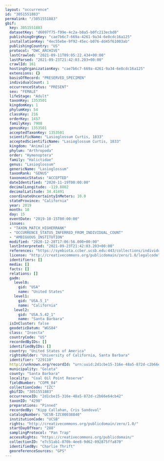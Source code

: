 ```yaml
---
layout: "occurrence"
id: "3051551883"
permalink: "/3051551883"
gbif:
  key: 3051551883
  datasetKey: "d6097f75-f99e-4c2a-b8a5-b0fc213ecbd0"
  publishingOrgKey: "cae7b6c7-669a-4261-9a34-6e8cdc16a125"
  installationKey: "4ec55ebe-9f92-45ec-b076-dd45f61003ab"
  publishingCountry: "US"
  protocol: "DWC_ARCHIVE"
  lastCrawled: "2021-09-11T09:05:22.434+00:00"
  lastParsed: "2021-09-23T21:42:03.203+00:00"
  crawlId: 161
  hostingOrganizationKey: "cae7b6c7-669a-4261-9a34-6e8cdc16a125"
  extensions: {}
  basisOfRecord: "PRESERVED_SPECIMEN"
  individualCount: 1
  occurrenceStatus: "PRESENT"
  sex: "FEMALE"
  lifeStage: "Adult"
  taxonKey: 1353501
  kingdomKey: 1
  phylumKey: 54
  classKey: 216
  orderKey: 1457
  familyKey: 7908
  genusKey: 1353501
  acceptedTaxonKey: 1353501
  scientificName: "Lasioglossum Curtis, 1833"
  acceptedScientificName: "Lasioglossum Curtis, 1833"
  kingdom: "Animalia"
  phylum: "Arthropoda"
  order: "Hymenoptera"
  family: "Halictidae"
  genus: "Lasioglossum"
  genericName: "Lasioglossum"
  taxonRank: "GENUS"
  taxonomicStatus: "ACCEPTED"
  dateIdentified: "2020-11-19T00:00:00"
  decimalLongitude: -119.8802
  decimalLatitude: 34.41491
  coordinateUncertaintyInMeters: 10.0
  stateProvince: "California"
  year: 2019
  month: 10
  day: 15
  eventDate: "2019-10-15T00:00:00"
  issues:
  - "TAXON_MATCH_HIGHERRANK"
  - "OCCURRENCE_STATUS_INFERRED_FROM_INDIVIDUAL_COUNT"
  - "AMBIGUOUS_INSTITUTION"
  modified: "2020-12-28T17:06:56.000+00:00"
  lastInterpreted: "2021-09-23T21:42:03.203+00:00"
  references: "https://symbiota.ccber.ucsb.edu:443/collections/individual/index.php?occid=229110"
  license: "http://creativecommons.org/publicdomain/zero/1.0/legalcode"
  identifiers: []
  media: []
  facts: []
  relations: []
  gadm:
    level0:
      gid: "USA"
      name: "United States"
    level1:
      gid: "USA.5_1"
      name: "California"
    level2:
      gid: "USA.5.42_1"
      name: "Santa Barbara"
  isInCluster: false
  geodeticDatum: "WGS84"
  class: "Insecta"
  countryCode: "US"
  recordedByIDs: []
  identifiedByIDs: []
  country: "United States of America"
  rightsHolder: "University of California, Santa Barbara"
  identifier: "229110"
  http://unknown.org/recordId: "urn:uuid:2d1cbe15-316e-48a5-872d-c2b66e64cb42"
  municipality: "Goleta"
  county: "Santa Barbara"
  locality: "Coal Oil Point Reserve"
  fieldNumber: "COPR_04"
  collectionCode: "IZC"
  gbifID: "3051551883"
  occurrenceID: "2d1cbe15-316e-48a5-872d-c2b66e64cb42"
  taxonID: "4298"
  preparations: "Pinned"
  recordedBy: "Kipp Callahan, Cris Sandoval"
  catalogNumber: "UCSB-IZC00038840"
  institutionCode: "UCSB"
  rights: "http://creativecommons.org/publicdomain/zero/1.0/"
  startDayOfYear: "288"
  samplingProtocol: "Pan Trap"
  accessRights: "https://creativecommons.org/publicdomain/"
  collectionID: "e7c51ab1-870b-4ee8-9d62-092875ffa870"
  identifiedBy: "Charlie Thrift"
  georeferenceSources: "GPS"
---
```

